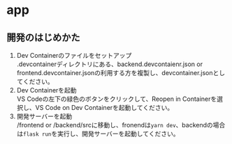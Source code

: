 # app

## 開発のはじめかた
1. Dev Containerのファイルをセットアップ  
.devcontainerディレクトリにある、backend.devcontaienr.json or frontend.devcontainer.jsonの利用する方を複製し、devcontainer.jsonとしてください。
2. Dev Containerを起動  
VS Codeの左下の緑色のボタンをクリックして、Reopen in Containerを選択し、VS Code on Dev Containerを起動してください。
3. 開発サーバーを起動  
/frontend or /backend/srcに移動し、fronendは`yarn dev`、backendの場合は`flask run`を実行し、開発サーバーを起動してください。